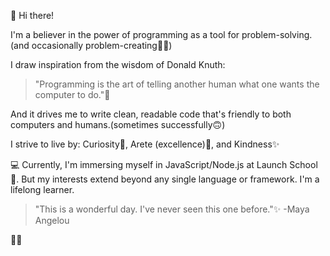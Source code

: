 👋 Hi there!

I'm a believer in the power of programming as a tool for problem-solving.(and occasionally problem-creating🐞😂) 

I draw inspiration from the wisdom of Donald Knuth: 

> "Programming is the art of telling another human what one wants the computer to do."👀 

And it drives me to write clean, readable code that's friendly to both computers and humans.(sometimes successfully🙃)

I strive to live by: Curiosity👀, Arete (excellence)💯, and Kindness✨

💻 Currently, I'm immersing myself in JavaScript/Node.js at Launch School🚀. But my interests extend beyond any single language or framework. I'm a lifelong learner.

> "This is a wonderful day. I've never seen this one before."✨ -Maya Angelou

🖖😎

<!---
Ikigai42/Ikigai42 is a ✨ special ✨ repository because its `README.md` (this file) appears on your GitHub profile.
You can click the Preview link to take a look at your changes.
--->

